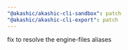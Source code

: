 ```yaml
---
"@akashic/akashic-cli-sandbox": patch
"@akashic/akashic-cli-export": patch
---
```


fix to resolve the engine-files aliases
